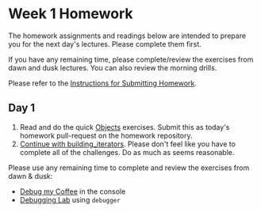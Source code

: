 # Week 1 Homework

The homework assignments and readings below are intended to prepare you for the next day's lectures. Please complete them first.

If you have any remaining time, please complete/review the exercises from dawn and dusk lectures. You can also review the morning drills.

Please refer to the [Instructions for Submitting Homework](/how-tos/homework-submission.md).

## Day 1

1. Read and do the quick [Objects](day01-working_with_objects.md) exercises.  Submit this as today's homework pull-request on the homework repository.
2. [Continue with building_iterators](https://github.com/sf-wdi-25/building_iterators).
  Please don't feel like you have to complete all of the challenges.  Do as much as seems reasonable.

Please use any remaining time to complete and review the exercises from dawn & dusk:

- [Debug my Coffee](http://jsfiddle.net/eerwitt/uxazkv8m) in the console
- [Debugging Lab](https://github.com/sf-wdi-25/debugging-challenges) using `debugger`

<!--
## Day 2

1. Read the [Airbnb Javascript Style Guide](https://github.com/airbnb/javascript/tree/master/es5)
2. Project 0 - [Racing Game Weekend Lab](https://github.com/sf-wdi-25/project-00)

Please use any remaining time to review exercises/drills from the week! And don't forget to sleep!

-->
